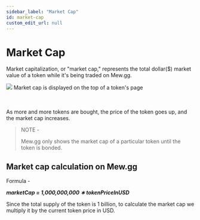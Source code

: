 ```yaml
---
sidebar_label: "Market Cap"
id: market-cap
custom_edit_url: null
---
```


# Market Cap

Market capitalization, or "market cap," represents the total dollar($) market value of a token while it's being traded on Mew.gg.

<div className="flex flex-col items-center">
    <img src="/img/market-cap.png"/>
    <span className="font-bold text-[rgb(192,192,192)]">Market cap is displayed on the top of a token's page</span>
</div>
<br></br>

As more and more tokens are bought, the price of the token goes up, and the market cap increases.

> NOTE -
>
> Mew.gg only shows the market cap of a particular token until the token is bonded.

## Market cap calculation on Mew.gg

Formula -

**_marketCap = 1,000,000,000 ∗ tokenPriceInUSD_**

Since the total supply of the token is 1 billion, to calculate the market cap we multiply it by the current token price in USD.
